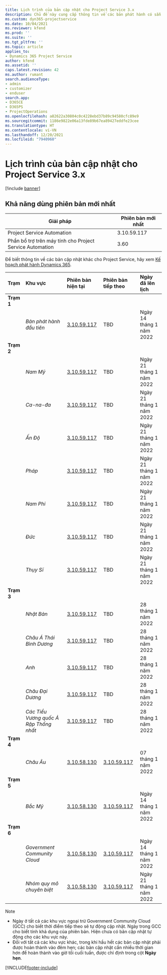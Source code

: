 ```yaml
---
title: Lịch trình của bản cập nhật cho Project Service 3.x
description: Chủ đề này cung cấp thông tin về các bản phát hành có sẵn và sắp tới của Dynamics 365 Project Service Automation.
ms.custom: dyn365-projectservice
ms.date: 10/04/2021
ms.reviewer: kfend
ms.prod: ''
ms.suite: ''
ms.tgt_pltfrm: ''
ms.topic: article
applies_to:
- Dynamics 365 Project Service
author: kfend
ms.assetid: ''
caps.latest.revision: 42
ms.author: rumant
search.audienceType:
- admin
- customizer
- enduser
search.app:
- D365CE
- D365PS
- ProjectOperations
ms.openlocfilehash: a82622a30804c0c4228ebd37b89c94580cfc89e9
ms.sourcegitcommit: 1186e9822e06a13fde89b67ea89427eddfe23cee
ms.translationtype: HT
ms.contentlocale: vi-VN
ms.lasthandoff: 12/20/2021
ms.locfileid: "7940960"
---
```

# <a name="update-release-schedule-for-project-service-3x"></a>Lịch trình của bản cập nhật cho Project Service 3.x

[!include [banner](../includes/psa-now-project-operations.md)]

## <a name="latest-version-availability"></a>Khả năng dùng phiên bản mới nhất

| Giải pháp  | Phiên bản mới nhất |
|-------|----|
| Project Service Automation    | 3.10.59.117 |
| Phần bổ trợ trên máy tính cho Project Service Automation                | 3.60          |

Để biết thông tin về các bản cập nhật khác cho Project Service, hãy xem [Kế hoạch phát hành Dynamics 365](/dynamics365/release-plans/). 

| Trạm  | Khu vực | Phiên bản hiện tại | Phiên bản tiếp theo |  Ngày đã lên lịch
| :---   | :---   | :---   | :---   |:---   |         
|<strong>Trạm 1</strong> | |  |  | |
| | <i>Bản phát hành đầu tiên</i> | [3.10.59.117](whats-new-ur-38.md) | TBD | Ngày 14 tháng 1 năm 2022
|<strong>Trạm 2</strong> | |  |  | |
| | <i>Nam Mỹ</i> | [3.10.59.117](whats-new-ur-38.md) | TBD | Ngày 21 tháng 1 năm 2022
| | <i>Ca-na-đa</i> | [3.10.59.117](whats-new-ur-38.md) | TBD | Ngày 21 tháng 1 năm 2022
| | <i>Ấn Độ</i> | [3.10.59.117](whats-new-ur-38.md) | TBD | Ngày 21 tháng 1 năm 2022
| | <i>Pháp</i> | [3.10.59.117](whats-new-ur-38.md) | TBD | Ngày 21 tháng 1 năm 2022
| | <i>Nam Phi</i> | [3.10.59.117](whats-new-ur-38.md) | TBD | Ngày 21 tháng 1 năm 2022
| | <i>Đức</i> | [3.10.59.117](whats-new-ur-38.md) | TBD | Ngày 21 tháng 1 năm 2022
| | <i>Thụy Sĩ</i> | [3.10.59.117](whats-new-ur-38.md) | TBD | Ngày 21 tháng 1 năm 2022
|<strong>Trạm 3</strong> | |  |  | |
| | <i>Nhật Bản</i> | [3.10.59.117](whats-new-ur-38.md) | TBD | 28 tháng 1 năm 2022
| | <i>Châu Á Thái Bình Dương</i> | [3.10.59.117](whats-new-ur-38.md) | TBD | 28 tháng 1 năm 2022
| | <i>Anh</i> | [3.10.59.117](whats-new-ur-38.md) | TBD | 28 tháng 1 năm 2022
| | <i>Châu Đại Dương</i> | [3.10.59.117](whats-new-ur-38.md) | TBD | 28 tháng 1 năm 2022
| | <i>Các Tiểu Vương quốc Ả Rập Thống nhất</i> | [3.10.59.117](whats-new-ur-38.md) | TBD | 28 tháng 1 năm 2022
|<strong>Trạm 4</strong> | |  |  | |
| | <i>Châu Âu</i> | [3.10.58.130](whats-new-ur-37-5.md) | [3.10.59.117](whats-new-ur-38.md) | 07 tháng 1 năm 2022
|<strong>Trạm 5</strong> | |  |  | |
| | <i>Bắc Mỹ</i> | [3.10.58.130](whats-new-ur-37-5.md) | [3.10.59.117](whats-new-ur-38.md) | Ngày 14 tháng 1 năm 2022
|<strong>Trạm 6</strong> | |  |  | |
| | <i>Government Community Cloud</i> | [3.10.58.130](whats-new-ur-37-5.md) | [3.10.59.117](whats-new-ur-38.md) | Ngày 14 tháng 1 năm 2022
| | <i>Nhóm quy mô chuyên biệt</i> | [3.10.58.130](whats-new-ur-37-5.md) | [3.10.59.117](whats-new-ur-38.md) | Ngày 21 tháng 1 năm 2022



>[!Note]
> - Ngày ở tất cả các khu vực ngoại trừ Government Community Cloud (GCC) cho biết thời điểm tiếp theo sẽ tự động cập nhật. Ngày trong GCC cho biết tính khả dụng của phiên bản. Hiện chưa có bản cập nhật tự động cho các khu vực này.
> - Đối với tất cả các khu vực khác, trong khi hầu hết các bản cập nhật phải được hoàn thành vào đêm hẹn; các bản cập nhật cần nhiều thời gian hơn để hoàn thành vào giờ tối cuối tuần, được chỉ định trong cột **Ngày hẹn**.


[!INCLUDE[footer-include](../includes/footer-banner.md)]
